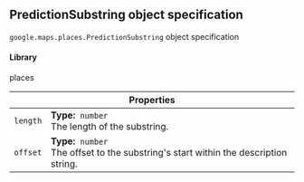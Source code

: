 <h2 id="PredictionSubstring"> PredictionSubstring object specification </h2><p>
<code><span itemprop="path">google.maps.places</span>.<span itemprop="name">PredictionSubstring</span></code>
object specification
</p><h4>Library</h4><p>places</p><div class="devsite-table-wrapper"><table class="properties responsive" summary="interface PredictionSubstring - Properties">
<thead>
<tr><th colspan="2">Properties</th>
</tr></thead>
<tbody>
<tr>
<td><code><span>length</span></code></td>
<td><div><strong>Type:</strong>&nbsp; <code>number</code></div>
<div class="desc">The length of the substring.</div></td>
</tr>
<tr>
<td><code><span>offset</span></code></td>
<td><div><strong>Type:</strong>&nbsp; <code>number</code></div>
<div class="desc">The offset to the substring's start within the description string.</div></td>
</tr>
</tbody>
</table></div>
